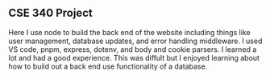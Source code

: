 ## CSE 340 Project

Here I use node to build the back end of the website including things like user management, database updates, and error handling middleware.  I used VS code, pnpm, express, dotenv, and body and cookie parsers. I learned a lot and had a good experience.  This was diffult but I enjoyed learning about how to build out a back end use functionality of a database. 